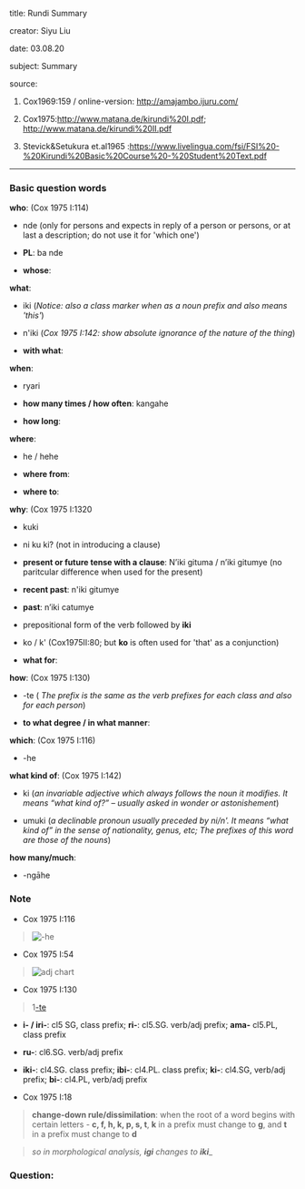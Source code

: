
title: Rundi Summary

creator: Siyu Liu

date: 03.08.20

subject: Summary

source: 

1. Cox1969:159 / online-version: http://amajambo.ijuru.com/

2. Cox1975:http://www.matana.de/kirundi%20I.pdf; http://www.matana.de/kirundi%20II.pdf

3. Stevick&Setukura et.al1965 :https://www.livelingua.com/fsi/FSI%20-%20Kirundi%20Basic%20Course%20-%20Student%20Text.pdf

----

### Basic question words

**who**: (Cox 1975 I:114)

 - nde (only for persons and expects in reply of a person or persons, or at last a description; do not use it for 'which one')
 
 - **PL**: ba nde
 
 - **whose**: 
 
**what**: 

 - iki (*Notice: also a class marker when as a noun prefix and also means 'this'*)
 
 - n'iki (*Cox 1975 I:142: show absolute ignorance of the nature of the thing*)
 
 - **with what**: 
 
**when**: 

 - ryari
 
 - **how many times / how often**:	kangahe
 
 - **how long**: 	
 
**where**: 

 - he / hehe
  
 - **where from**: 
 
 - **where to**: 
 
**why**: (Cox 1975 I:1320

 - kuki
 
 - ni ku ki? (not in introducing a clause)
 
 - **present or future tense with a clause**: N’iki gituma / n’iki gitumye (no paritcular difference when used for the present)
 
 - **recent past**: n'iki gitumye
 
 - **past**: n’iki catumye
 
 - prepositional form of the verb followed by **iki**
 
 - ko / k' (Cox1975II:80; but **ko** is often used for 'that' as a conjunction)
 
 - **what for**:

**how**: (Cox 1975 I:130)

 - -te ( *The prefix is the same as the verb prefixes for each class and also for each person*)
 
 - **to what degree / in what manner**: 
  
**which**: (Cox 1975 I:116)

 - -he
  
**what kind of**: (Cox 1975 I:142)

- ki (*an invariable adjective which always follows the noun it modifies. It means “what kind of?” – usually asked in wonder or astonishement*)

- umuki (*a declinable pronoun usually preceded by ni/n'. It means “what kind of” in the sense of nationality, genus, etc; The prefixes of this word are those of the nouns*)

**how many/much**: 
 
 - -ngāhe


### Note

- Cox 1975 I:116

> ![-he](https://user-images.githubusercontent.com/33869669/107491143-0d23ac80-6b8b-11eb-9d8d-170052cd0018.png)

- Cox 1975 I:54

> ![adj chart](https://user-images.githubusercontent.com/33869669/107492786-1e6db880-6b8d-11eb-9643-26c3297e8d0e.png)

- Cox 1975 I:130

> 1[-te](https://user-images.githubusercontent.com/33869669/107493348-c8e5db80-6b8d-11eb-973d-19e0fd02c92a.png)

- **i- / iri-**: cl5 SG, class prefix; **ri-**: cl5.SG. verb/adj prefix; **ama-** cl5.PL, class prefix

- **ru-**: cl6.SG. verb/adj prefix

- **iki-**: cl4.SG. class prefix; **ibi-**: cl4.PL. class prefix; **ki-**: cl4.SG, verb/adj prefix; **bi-**: cl4.PL, verb/adj prefix

- Cox 1975 I:18

> **change-down rule/dissimilation**: when the root of a word begins with certain letters - **c, f, h, k, p, s, t**, **k** in a prefix must change to **g**, and **t** in a prefix must change to **d**

> _so in morphological analysis, **igi** changes to **iki**__


### Question:

